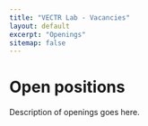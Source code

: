 ```yaml
---
title: "VECTR Lab - Vacancies"
layout: default
excerpt: "Openings"
sitemap: false
---
```


# Open positions
Description of openings goes here.
